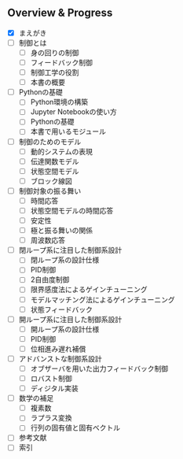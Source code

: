 ## Overview & Progress

- [x] まえがき
- [ ] 制御とは
  - [ ] 身の回りの制御
  - [ ] フィードバック制御
  - [ ] 制御工学の役割
  - [ ] 本書の概要
- [ ] Pythonの基礎
  - [ ] Python環境の構築
  - [ ] Jupyter Notebookの使い方
  - [ ] Pythonの基礎
  - [ ] 本書で用いるモジュール
- [ ] 制御のためのモデル
  - [ ] 動的システムの表現
  - [ ] 伝達関数モデル
  - [ ] 状態空間モデル
  - [ ] ブロック線図
- [ ] 制御対象の振る舞い
  - [ ] 時間応答
  - [ ] 状態空間モデルの時間応答
  - [ ] 安定性
  - [ ] 極と振る舞いの関係
  - [ ] 周波数応答
- [ ] 閉ループ系に注目した制御系設計
  - [ ] 閉ループ系の設計仕様
  - [ ] PID制御
  - [ ] 2自由度制御
  - [ ] 限界感度法によるゲインチューニング
  - [ ] モデルマッチング法によるゲインチューニング
  - [ ] 状態フィードバック
- [ ] 開ループ系に注目した制御系設計
  - [ ] 開ループ系の設計仕様
  - [ ] PID制御
  - [ ] 位相進み遅れ補償
- [ ] アドバンストな制御系設計
  - [ ] オブザーバを用いた出力フィードバック制御
  - [ ] ロバスト制御
  - [ ] ディジタル実装
- [ ] 数学の補足
  - [ ] 複素数
  - [ ] ラプラス変換
  - [ ] 行列の固有値と固有ベクトル
- [ ] 参考文献
- [ ] 索引
